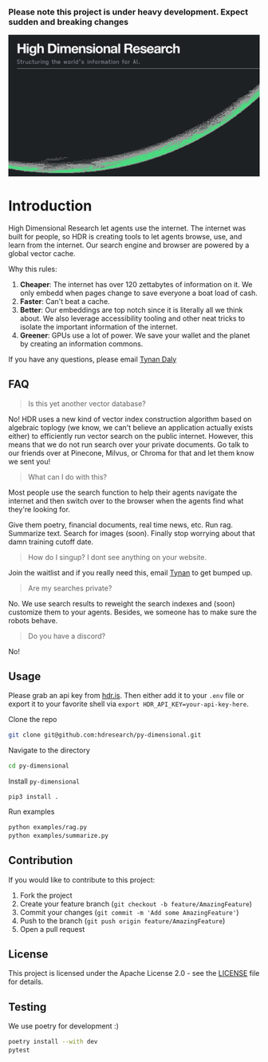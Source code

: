 ### Please note this project is under heavy development. Expect sudden and breaking changes

![High Dimensional Resarch loves accessibility!](static/card.jpg)

# Introduction

High Dimensional Research let agents use the internet. The internet was built for people, so HDR is creating tools to let agents browse, use, and learn from the internet. Our search engine and browser are powered by a global vector cache.

Why this rules:

1. **Cheaper**: The internet has over 120 zettabytes of information on it. We only embedd when pages change to save everyone a boat load of cash.
2. **Faster**: Can't beat a cache.
3. **Better**: Our embeddings are top notch since it is literally all we think about. We also leverage accessibility tooling and other neat tricks to isolate the important information of the internet.
4. **Greener**: GPUs use a lot of power. We save your wallet and the planet by creating an information commons.

If you have any questions, please email [Tynan Daly](mailto:tynan.daly@hdr.is)

## FAQ

> Is this yet another vector database?

No! HDR uses a new kind of vector index construction algorithm based on algebraic toplogy (we know, we can't believe an application actually exists either) to efficiently run vector search on the public internet. However, this means that we do not run search over your private documents. Go talk to our friends over at Pinecone, Milvus, or Chroma for that and let them know we sent you!

> What can I do with this?

Most people use the search function to help their agents navigate the internet and then switch over to the browser when the agents find what they're looking for.

Give them poetry, financial documents, real time news, etc. Run rag. Summarize text. Search for images (soon). Finally stop worrying about that damn training cutoff date.

> How do I singup? I dont see anything on your website.

Join the waitlist and if you really need this, email [Tynan](mailto:tynan.daly@hdrl.is) to get bumped up.

> Are my searches private?

No. We use search results to reweight the search indexes and (soon) customize them to your agents. Besides, we someone has to make sure the robots behave.

> Do you have a discord?

No!

## Usage

Please grab an api key from [hdr.is](https://hdr.is). Then either add it to your `.env` file or export it to your favorite shell via `export HDR_API_KEY=your-api-key-here`.

Clone the repo

```sh
git clone git@github.com:hdresearch/py-dimensional.git
```

Navigate to the directory

```sh
cd py-dimensional
```

Install `py-dimensional`

```
pip3 install .
```

Run examples

```sh
python examples/rag.py
python examples/summarize.py
```

## Contribution

If you would like to contribute to this project:

1. Fork the project
2. Create your feature branch (`git checkout -b feature/AmazingFeature`)
3. Commit your changes (`git commit -m 'Add some AmazingFeature'`)
4. Push to the branch (`git push origin feature/AmazingFeature`)
5. Open a pull request

## License

This project is licensed under the Apache License 2.0 - see the [LICENSE](LICENSE) file for details.

## Testing

We use poetry for development :)

```bash
poetry install --with dev
pytest
```
